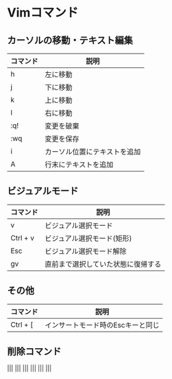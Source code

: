 # Vimコマンド

## カーソルの移動・テキスト編集

|コマンド|説明|
|---|---|
|h|左に移動|
|j|下に移動|
|k|上に移動|
|l|右に移動|
|:q!|変更を破棄|
|:wq|変更を保存|
|i|カーソル位置にテキストを追加|
|A|行末にテキストを追加|

## ビジュアルモード

|コマンド|説明|
|---|---|
|v|ビジュアル選択モード|
|Ctrl + v|ビジュアル選択モード(矩形)|
|Esc|ビジュアル選択モード解除|
|gv|直前まで選択していた状態に復帰する|

## その他

|コマンド|説明|
|---|---|
|Ctrl + [|インサートモード時のEscキーと同じ|

## 削除コマンド

|||
|||
|||
|||
|||
|||


